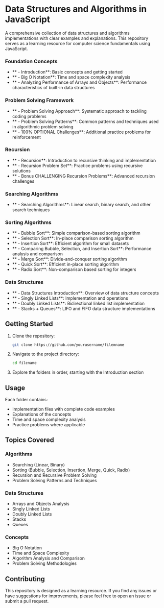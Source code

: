 # Data Structures and Algorithms in JavaScript

A comprehensive collection of data structures and algorithms implementations with clear examples and explanations. This repository serves as a learning resource for computer science fundamentals using JavaScript.

### Foundation Concepts
- ** - Introduction**: Basic concepts and getting started
- ** - Big O Notation**: Time and space complexity analysis
- ** - Analyzing Performance of Arrays and Objects**: Performance characteristics of built-in data structures

### Problem Solving Framework
- ** - Problem Solving Approach**: Systematic approach to tackling coding problems
- ** - Problem Solving Patterns**: Common patterns and techniques used in algorithmic problem solving
- ** - 100% OPTIONAL Challenges**: Additional practice problems for reinforcement

### Recursion
- ** - Recursion**: Introduction to recursive thinking and implementation
- ** - Recursion Problem Set**: Practice problems using recursive solutions
- ** - Bonus CHALLENGING Recursion Problems**: Advanced recursion challenges

### Searching Algorithms
- ** - Searching Algorithms**: Linear search, binary search, and other search techniques

### Sorting Algorithms
- ** - Bubble Sort**: Simple comparison-based sorting algorithm
- ** - Selection Sort**: In-place comparison sorting algorithm
- ** - Insertion Sort**: Efficient algorithm for small datasets
- ** - Comparing Bubble, Selection, and Insertion Sort**: Performance analysis and comparison
- ** - Merge Sort**: Divide-and-conquer sorting algorithm
- ** - Quick Sort**: Efficient in-place sorting algorithm
- ** - Radix Sort**: Non-comparison based sorting for integers

### Data Structures
- ** - Data Structures Introduction**: Overview of data structure concepts
- ** - Singly Linked Lists**: Implementation and operations
- ** - Doubly Linked Lists**: Bidirectional linked list implementation
- ** - Stacks + Queues**: LIFO and FIFO data structure implementations


## Getting Started

1. Clone the repository:
   ```bash
   git clone https://github.com/yourusername/filemname
   ```

2. Navigate to the project directory:
   ```bash
   cd filename
   ```

3. Explore the folders in order, starting with the Introduction section

## Usage

Each folder contains:
- Implementation files with complete code examples
- Explanations of the concepts
- Time and space complexity analysis
- Practice problems where applicable

## Topics Covered

### Algorithms
- Searching (Linear, Binary)
- Sorting (Bubble, Selection, Insertion, Merge, Quick, Radix)
- Recursion and Recursive Problem Solving
- Problem Solving Patterns and Techniques

### Data Structures
- Arrays and Objects Analysis
- Singly Linked Lists
- Doubly Linked Lists
- Stacks
- Queues

### Concepts
- Big O Notation
- Time and Space Complexity
- Algorithm Analysis and Comparison
- Problem Solving Methodologies

## Contributing

This repository is designed as a learning resource. If you find any issues or have suggestions for improvements, please feel free to open an issue or submit a pull request.




